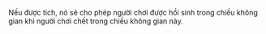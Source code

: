 Nếu được tích, nó sẽ cho phép người chơi được hồi sinh trong chiều không gian khi người chơi chết trong chiều không gian này.